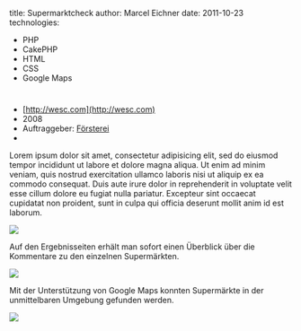 title: Supermarktcheck
author: Marcel Eichner
date: 2011-10-23
technologies: 
  - PHP
  - CakePHP
  - HTML
  - CSS
  - Google Maps

# <?= $pageTitle ?>

* [http://wesc.com](http://wesc.com)
* 2008
* Auftraggeber: [Försterei](http://www.foersterei.com/)  
* <?= implode(', ', $technologies); ?>  

Lorem ipsum dolor sit amet, consectetur adipisicing elit, sed do eiusmod
tempor incididunt ut labore et dolore magna aliqua. Ut enim ad minim veniam,
quis nostrud exercitation ullamco laboris nisi ut aliquip ex ea commodo
consequat. Duis aute irure dolor in reprehenderit in voluptate velit esse
cillum dolore eu fugiat nulla pariatur. Excepteur sint occaecat cupidatat non
proident, sunt in culpa qui officia deserunt mollit anim id est laborum.

<img src="<?= $Router->root(); ?>/images/work/supermarktcheck/20090426_startseite.jpg">

Auf den Ergebnisseiten erhält man sofort einen Überblick über die Kommentare zu den einzelnen Supermärkten.

<img src="<?= $Router->root(); ?>/images/work/supermarktcheck/20090426_listenseite.jpg">

Mit der Unterstützung von Google Maps konnten Supermärkte in der unmittelbaren Umgebung gefunden werden.

<img src="<?= $Router->root(); ?>/images/work/supermarktcheck/20090426_kartensuche.jpg">
